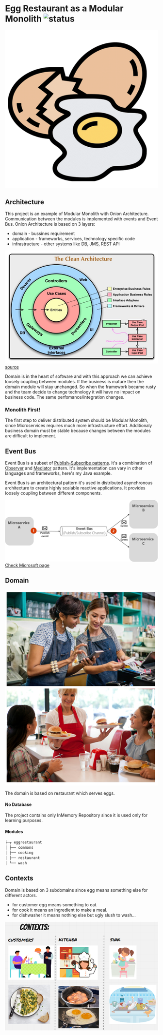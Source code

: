 # Egg Restaurant  as a Modular Monolith ![status](https://img.shields.io/badge/status-in%20progress-yellow)

![logo](docs/egg.png)


## Architecture

This project is an example of Modular Monolith with Onion Architecture. Communication between the modules is implemented with events and Event Bus.
Onion Architecture is based on 3 layers:
* domain - bussines requirement
* application - frameworks, services, technology specific code
* infrastructure - other systems like DB, JMS, REST API

![schema](docs/CleanArchitecture.jpg)
[source](https://blog.cleancoder.com/uncle-bob/2012/08/13/the-clean-architecture.html)

Domain is in the heart of software and with this approach we can achieve loosely coupling between modules.
If the business is mature then the domain module will stay unchanged. So when the framework became rusty and the team decide to change technology it will have no impact on business code. The same perfomance/integration changes.

### Monolith First!
The first step to deliver distributed system should be Modular Monolith, since Microservices requires much more infrastructure effort. Additionaly business domain must be stable because changes between the modules are difficult to implement.

## Event Bus
Event Bus is a subset of [Publish-Subscribe patterns](https://en.wikipedia.org/wiki/Publish%E2%80%93subscribe_pattern). It's a combination of [Observer](https://en.wikipedia.org/wiki/Observer_pattern) and [Mediator](https://en.wikipedia.org/wiki/Mediator_pattern#:~:text=In%20software%20engineering%2C%20the%20mediator,alter%20the%20program's%20running%20behavior.&text=This%20reduces%20the%20dependencies%20between%20communicating%20objects%2C%20thereby%20reducing%20coupling.) pattern. It's implementation can vary in other languages and frameworks, here's my Java example.

Event Bus is an architectural pattern it's used in distributed asynchronous architecture to create highly scalable reactive applications. It provides loosely coupling between different components. 

![schema](docs/publish-subscribe-basics.png)
[Check Microsoft page](https://docs.microsoft.com/en-us/dotnet/architecture/microservices/multi-container-microservice-net-applications/integration-domainEvent-based-microservice-communications)

## Domain 
![schema](docs/restaurant.png)

The domain is based on restaurant which serves eggs.

#### No Database

The project contains only InMemory Repository since it is used only for learning purposes. 

#### Modules
```java
├─┬ eggrestaurant
│ ├── commons
│ ├── cooking
│ ├── restaurant
│ └── wash
```

## Contexts
Domain is based on 3 subdomains since egg means something else for different actors.
* for customer egg means something to eat. 
* for cook it means an ingredient to make a meal.
* for dishwasher it means nothing else but ugly slush to wash...

![schema](docs/contexts.png)